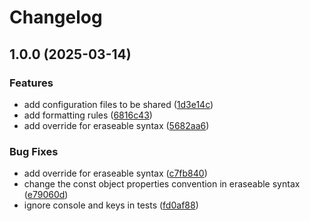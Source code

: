 # Changelog

## 1.0.0 (2025-03-14)


### Features

* add configuration files to be shared ([1d3e14c](https://github.com/ChainSafe/biomejs-config/commit/1d3e14c429bfdbbcc1d0cf29362903d38aa2b046))
* add formatting rules ([6816c43](https://github.com/ChainSafe/biomejs-config/commit/6816c4383384bc3104740462ada7367689e8bd73))
* add override for eraseable syntax ([5682aa6](https://github.com/ChainSafe/biomejs-config/commit/5682aa663f473e77a5158852f9c184ff0c6625a0))


### Bug Fixes

* add override for eraseable syntax ([c7fb840](https://github.com/ChainSafe/biomejs-config/commit/c7fb8407bd07f4fa92b31fbc548d5e90a6e70813))
* change the const object properties convention in eraseable syntax ([e79060d](https://github.com/ChainSafe/biomejs-config/commit/e79060db258ab3d4a7cb7da7b7cd650e271fce6f))
* ignore console and keys in tests ([fd0af88](https://github.com/ChainSafe/biomejs-config/commit/fd0af88fb70daab82ffd469d486535ededf1c113))
